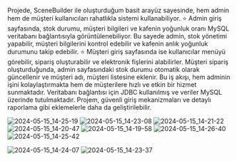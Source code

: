 
Projede, SceneBuilder ile oluşturduğum basit arayüz sayesinde, hem admin hem de müşteri kullanıcıları rahatlıkla sistemi kullanabiliyor. 
⭐ Admin giriş sayfasında, stok durumu, müşteri bilgileri ve kafenin yoğunluk oranı MySQL veritabanı bağlantısıyla görüntülenebiliyor. Bu sayede admin, stok yönetimi yapabilir, müşteri bilgilerini kontrol edebilir ve kafenin anlık yoğunluk durumunu takip edebilir. 
⭐ Müşteri giriş sayfasında ise kullanıcılar menüyü görebilir, sipariş oluşturabilir ve elektronik fişlerini alabilirler. Müşteri sipariş oluşturduğunda, admin sayfasındaki stok durumu otomatik olarak güncellenir ve müşteri adı, müşteri listesine eklenir. Bu iş akışı, hem adminin işini kolaylaştırmakta hem de müşterilere hızlı ve etkin bir hizmet sunmaktadır. Veritabanı bağlantısı için JDBC kullanılmış ve veriler MySQL üzerinde tutulmaktadır.
 Projem, güvenli giriş mekanizmaları ve detaylı raporlama gibi eklemelerle daha da geliştirilebilir.

![2024-05-15_14-25-19](https://github.com/SevimBusraGul78/JavaProje/assets/116757374/e34f8f90-405b-4e25-b4c8-5da3b67e20ed)
![2024-05-15_14-23-08](https://github.com/SevimBusraGul78/JavaProje/assets/116757374/54d837e3-fb8b-43de-9703-eb448d500168)
![2024-05-15_14-21-22](https://github.com/SevimBusraGul78/JavaProje/assets/116757374/9b9104e7-f9f3-4c80-9b32-4aacc7972ceb)
![2024-05-15_14-20-47](https://github.com/SevimBusraGul78/JavaProje/assets/116757374/0e3d66a9-261d-4a70-831b-94b51483637c)
![2024-05-15_14-19-58](https://github.com/SevimBusraGul78/JavaProje/assets/116757374/6971ac28-16db-42ff-8ad7-fd9721240758)
![2024-05-15_14-26-40](https://github.com/SevimBusraGul78/JavaProje/assets/116757374/05b71f95-ba56-4bd5-8e52-7bb23883b74b)
![2024-05-15_14-25-42](https://github.com/SevimBusraGul78/JavaProje/assets/116757374/029409be-78f3-409f-8716-03ed59670c42)

![2024-05-15_14-24-07](https://github.com/SevimBusraGul78/JavaProje/assets/116757374/c7440268-7a1f-42d9-897b-aad1b2731ba8)
![2024-05-15_14-23-37](https://github.com/SevimBusraGul78/JavaProje/assets/116757374/450ba3c8-5672-4202-8b31-1646f19f7410)
